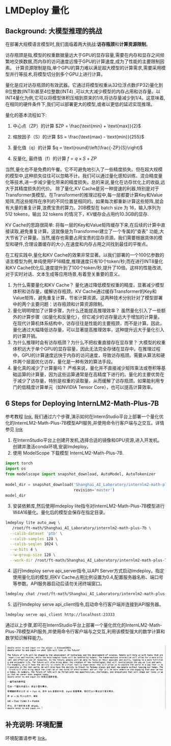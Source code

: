 # LMDeploy 量化

## Background: 大模型推理的挑战

在部署大规模语言模型时,我们面临着两大挑战:**访存瓶颈**和**计算资源限制**。

访存瓶颈是指,模型的权重数据量远大于GPU的显存容量,需要在内存和显存之间频繁地交换数据,而内存的访问速度远慢于GPU的计算速度,成为了性能的主要限制因素。
计算资源限制是指,单个GPU的算力难以满足超大模型的计算需求,需要采用模型并行等技术,将模型切分到多个GPU上进行计算。

[//]: # (![img.png]&#40;images/img.png&#41;)

量化是应对访存瓶颈的有效武器。它通过将模型权重从32位浮点数(FP32)量化到8位整数(INT8)甚至4位整数(INT4)
,可以大大减少模型的内存占用和访存量。以INT4量化为例,它可以将模型体积压缩到原来的1/8,将访存量减少到1/4。这意味着,在相同的硬件条件下,我们可以部署更大的模型,或者以更低的延迟实现推理。

[//]: # (![img_1.png]&#40;images/img_1.png&#41;)


量化的基本流程如下:

1. 中心点（ZP）的计算 $ZP = \frac{\text{min} + \text{max}}{2}$

2. 缩放因子（S）的计算 $S = \frac{\text{max} - \text{min}}{255}$

3. 量化值（q）的计算 $q = \text{round}\left(\frac{-ZP}{S}\right)$

4. 反量化, 最终值（f）的计算 $f = q \times S + ZP$

当然,量化也不是免费的午餐。它不可避免地引入了一些精度损失。但在超大规模的模型中,这种损失往往可以忽略不计。我们可以通过量化感知训练、混合精度量化等技术,进一步减少量化带来的精度损失。总的来说,量化在访存优化上的收益,远大于其精度损失的代价。
除了量化,KV
Cache是另一种提速的利器,特别是对于Transformer类模型。在Transformer的推理过程中,每一层都要计算Key和Value矩阵,而这些矩阵在序列的不同位置是相同的。如果每次都重新计算这些矩阵,就会有大量的重复计算,浪费宝贵的算力。20B模型在
batch size 为 16，输入序列为 512 tokens，输出 32 tokens 的情况下，KV缓存会占用约10.3GB的显存.

[//]: # (![img_2.png]&#40;images/img_2.png&#41;)

KV Cache的思路很简单:
将每一层的Key和Value矩阵缓存下来,在后续的计算中直接读取,避免重复计算。这就像是为Transformer建立了一个专属的"查表"
功能,大大节省了计算量。当然,缓存也需要占用宝贵的显存资源。我们需要根据具体的模型和硬件,合理设置缓存的大小,在速度和内存占用之间找到最佳的平衡点。

在工程实践中,量化和KV Cache的效果非常显著。以我们部署的一个100亿参数的语言模型为例,单纯使用FP16精度,推理速度只有10个token/秒;而在进行INT8量化和KV
Cache优化后,速度提升到了100个token/秒,提升了10倍。这样的性能改进,对于实时对话、文本生成等应用场景,有着至关重要的意义。

1. 为什么需要量化和KV Cache？ 量化通过降低模型权重的精度，显著减少模型体积和访存量，缓解访存瓶颈。KV
   Cache通过缓存Transformer的Key和Value矩阵，避免重复计算，节省计算资源。这两种技术分别针对了模型部署中的两个主要问题：访存瓶颈和计算资源限制。
2. 量化明明增加了计算步骤，为什么还能提高推理效率？
   虽然量化引入了一些额外的计算步骤（如量化和反量化），但它减少的访存量远大于增加的计算量。在现代计算机体系结构中，访存往往是性能的主要瓶颈，而不是计算。因此，量化通过大幅降低访存量，可以显著提高推理效率，这种提升远大于量化引入的计算开销。
3. 为什么推理时会有访存瓶颈？为什么不把权重直接存在显存里？
   大模型的权重体积远大于单个GPU的显存容量，因此无法完全存储在显存中。在推理过程中，GPU的计算速度远快于内存的访问速度，导致访存瓶颈。需要从算法和硬件两个层面优化访存，量化是一种有效的算法手段。
4. 量化真的减少了计算量吗？
   严格来说，量化并不直接减少矩阵乘法或卷积等基础运算的计算量，因为这些运算通常是在高精度下进行的。量化的主要优势在于减少了访存量，特别是权重的读取量，从而缓解了访存瓶颈。如果能利用专门的低精度计算单元（如NVIDIA
   Tensor Core），也可以提高计算效率。

## 6 Steps for Deploying InternLM2-Math-Plus-7B

参考教程 [link](https://github.com/InternLM/Tutorial/tree/camp2/lmdeploy#3lmdeploy%E6%A8%A1%E5%9E%8B%E9%87%8F%E5%8C%96lite),
我们通过六个步骤,演示如何在InternStudio平台上部署一个量化优化的InternLM2-Math-Plus-7B模型API服务,并使用命令行客户端与之交互。详情参见 [link](https://swze06osuex.feishu.cn/docx/VS1Dd6QGvoBLLhxXB3zcVssInvc?from=from_copylink)

1. 在InternStudio平台上创建开发机,选择合适的镜像和GPU资源,进入开发机。创建并激活conda环境,安装lmdeploy。
2. 使用 ModelScope 下载模型 InternLM2-Math-Plus-7B.

```python
import torch
import os
from modelscope import snapshot_download, AutoModel, AutoTokenizer

model_dir = snapshot_download('Shanghai_AI_Laboratory/internlm2-math-plus-7b', cache_dir='/root/ft-math',
                              revision='master')
model_dir
```

3. 安装依赖库,然后使用lmdeploy lite指令对InternLM2-Math-Plus-7B模型进行W4A16量化。量化后的模型会保存在指定目录。

```bash
lmdeploy lite auto_awq \
   /root/ft-math/Shanghai_AI_Laboratory/internlm2-math-plus-7b \
  --calib-dataset 'ptb' \
  --calib-samples 128 \
  --calib-seqlen 1024 \
  --w-bits 4 \
  --w-group-size 128 \
  --work-dir /root/ft-math/Shanghai_AI_Laboratory/internlm2-math-plus-7b-4bit
```

4. 运行lmdeploy serve api_server指令,以API Server方式启动lmdeploy。指定使用量化后的模型,将KV
   Cache占用比例设置为0.4,配置服务器名称、端口号等参数。API服务器启动后请勿关闭终端窗口。

```bash
lmdeploy chat /root/ft-math/Shanghai_AI_Laboratory/internlm2-math-plus-7b-4bit --model-format awq --cache-max-entry-count 0.5
```

5. 运行lmdeploy serve api_client指令,启动命令行客户端并连接到API服务器。

```bash
lmdeploy serve api_client http://localhost:23333
```

通过以上步骤,即可在InternStudio平台上部署一个量化优化的InternLM2-Math-Plus-7B模型API服务,并使用命令行客户端与之交互,利用该模型强大的数学计算和数学知识解释能力。

![img_3.png](images/img_3.png)

## 补充说明: 环境配置

环境配置请参考 [link](https://github.com/InternLM/Tutorial/tree/camp2/lmdeploy#3lmdeploy%E6%A8%A1%E5%9E%8B%E9%87%8F%E5%8C%96lite)。
